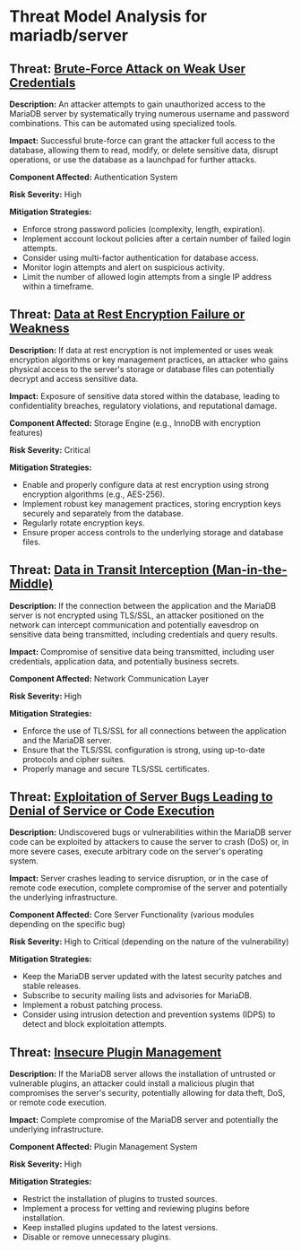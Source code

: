 # Threat Model Analysis for mariadb/server

## Threat: [Brute-Force Attack on Weak User Credentials](./threats/brute-force_attack_on_weak_user_credentials.md)

**Description:** An attacker attempts to gain unauthorized access to the MariaDB server by systematically trying numerous username and password combinations. This can be automated using specialized tools.

**Impact:** Successful brute-force can grant the attacker full access to the database, allowing them to read, modify, or delete sensitive data, disrupt operations, or use the database as a launchpad for further attacks.

**Component Affected:** Authentication System

**Risk Severity:** High

**Mitigation Strategies:**
- Enforce strong password policies (complexity, length, expiration).
- Implement account lockout policies after a certain number of failed login attempts.
- Consider using multi-factor authentication for database access.
- Monitor login attempts and alert on suspicious activity.
- Limit the number of allowed login attempts from a single IP address within a timeframe.

## Threat: [Data at Rest Encryption Failure or Weakness](./threats/data_at_rest_encryption_failure_or_weakness.md)

**Description:** If data at rest encryption is not implemented or uses weak encryption algorithms or key management practices, an attacker who gains physical access to the server's storage or database files can potentially decrypt and access sensitive data.

**Impact:** Exposure of sensitive data stored within the database, leading to confidentiality breaches, regulatory violations, and reputational damage.

**Component Affected:** Storage Engine (e.g., InnoDB with encryption features)

**Risk Severity:** Critical

**Mitigation Strategies:**
- Enable and properly configure data at rest encryption using strong encryption algorithms (e.g., AES-256).
- Implement robust key management practices, storing encryption keys securely and separately from the database.
- Regularly rotate encryption keys.
- Ensure proper access controls to the underlying storage and database files.

## Threat: [Data in Transit Interception (Man-in-the-Middle)](./threats/data_in_transit_interception__man-in-the-middle_.md)

**Description:** If the connection between the application and the MariaDB server is not encrypted using TLS/SSL, an attacker positioned on the network can intercept communication and potentially eavesdrop on sensitive data being transmitted, including credentials and query results.

**Impact:** Compromise of sensitive data being transmitted, including user credentials, application data, and potentially business secrets.

**Component Affected:** Network Communication Layer

**Risk Severity:** High

**Mitigation Strategies:**
- Enforce the use of TLS/SSL for all connections between the application and the MariaDB server.
- Ensure that the TLS/SSL configuration is strong, using up-to-date protocols and cipher suites.
- Properly manage and secure TLS/SSL certificates.

## Threat: [Exploitation of Server Bugs Leading to Denial of Service or Code Execution](./threats/exploitation_of_server_bugs_leading_to_denial_of_service_or_code_execution.md)

**Description:** Undiscovered bugs or vulnerabilities within the MariaDB server code can be exploited by attackers to cause the server to crash (DoS) or, in more severe cases, execute arbitrary code on the server's operating system.

**Impact:** Server crashes leading to service disruption, or in the case of remote code execution, complete compromise of the server and potentially the underlying infrastructure.

**Component Affected:** Core Server Functionality (various modules depending on the specific bug)

**Risk Severity:** High to Critical (depending on the nature of the vulnerability)

**Mitigation Strategies:**
- Keep the MariaDB server updated with the latest security patches and stable releases.
- Subscribe to security mailing lists and advisories for MariaDB.
- Implement a robust patching process.
- Consider using intrusion detection and prevention systems (IDPS) to detect and block exploitation attempts.

## Threat: [Insecure Plugin Management](./threats/insecure_plugin_management.md)

**Description:** If the MariaDB server allows the installation of untrusted or vulnerable plugins, an attacker could install a malicious plugin that compromises the server's security, potentially allowing for data theft, DoS, or remote code execution.

**Impact:** Complete compromise of the MariaDB server and potentially the underlying infrastructure.

**Component Affected:** Plugin Management System

**Risk Severity:** High

**Mitigation Strategies:**
- Restrict the installation of plugins to trusted sources.
- Implement a process for vetting and reviewing plugins before installation.
- Keep installed plugins updated to the latest versions.
- Disable or remove unnecessary plugins.

